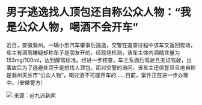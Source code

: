 # 男子逃逸找人顶包还自称公众人物：“我是公众人物，喝酒不会开车”

近日，安徽滁州。一辆小型汽车肇事后逃逸，交警在追查过程中该车又返回现场，车主有酒驾嫌疑却称车子是朋友开的。经现场检测，该车主体内酒精含量为153mg/100ml，达到醉驾标准。经进一步核查，车主系酒后驾驶且无证驾驶，出事故后为了逃避处罚于是想找人顶包。面对交警的询问，该车主还信誓旦旦地自称是滁州天长市“公众人物”，喝过酒不可能开车的……目前，案件正在进一步办理中。（安徽警方）

![](https://inews.gtimg.com/news_bt/OVFTNr39ysXr8WvGmvWSSRiMhvZk7ORCFldmrkMbbhpT0AA/1000)
来源：@九派新闻

